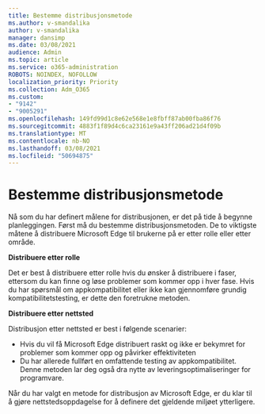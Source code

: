 ```yaml
---
title: Bestemme distribusjonsmetode
ms.author: v-smandalika
author: v-smandalika
manager: dansimp
ms.date: 03/08/2021
audience: Admin
ms.topic: article
ms.service: o365-administration
ROBOTS: NOINDEX, NOFOLLOW
localization_priority: Priority
ms.collection: Adm_O365
ms.custom:
- "9142"
- "9005291"
ms.openlocfilehash: 149fd99d1c8e62e568e1e8fbff87ab00fba86f76
ms.sourcegitcommit: 4883f1f89d4c6ca23161e9a43ff206ad21d4f09b
ms.translationtype: MT
ms.contentlocale: nb-NO
ms.lasthandoff: 03/08/2021
ms.locfileid: "50694875"
---
```

# <a name="determine-your-deployment-method"></a>Bestemme distribusjonsmetode

Nå som du har definert målene for distribusjonen, er det på tide å begynne planleggingen. Først må du bestemme distribusjonsmetoden. De to viktigste måtene å distribuere Microsoft Edge til brukerne på er etter rolle eller etter område.

**Distribuere etter rolle**

Det er best å distribuere etter rolle hvis du ønsker å distribuere i faser, ettersom du kan finne og løse problemer som kommer opp i hver fase. Hvis du har spørsmål om appkompatibilitet eller ikke kan gjennomføre grundig kompatibilitetstesting, er dette den foretrukne metoden.

**Distribuere etter nettsted**

Distribusjon etter nettsted er best i følgende scenarier:
- Hvis du vil få Microsoft Edge distribuert raskt og ikke er bekymret for problemer som kommer opp og påvirker effektiviteten
- Du har allerede fullført en omfattende testing av appkompatibilitet. Denne metoden lar deg også dra nytte av leveringsoptimaliseringer for programvare.

Når du har valgt en metode for distribusjon av Microsoft Edge, er du klar til å gjøre nettstedsoppdagelse for å definere det gjeldende miljøet ytterligere.
